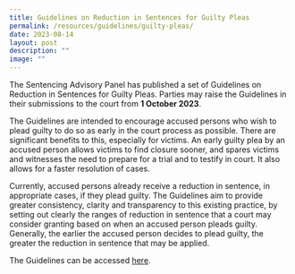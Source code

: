 ```yaml
---
title: Guidelines on Reduction in Sentences for Guilty Pleas
permalink: /resources/guidelines/guilty-pleas/
date: 2023-08-14
layout: post
description: ""
image: ""
---
```

The Sentencing Advisory Panel has published a set of Guidelines on Reduction in Sentences for Guilty Pleas. Parties may raise the Guidelines in their submissions to the court from **1 October 2023**.

The Guidelines are intended to encourage accused persons who wish to plead guilty to do so as early in the court process as possible. There are significant benefits to this, especially for victims. An early guilty plea by an accused person allows victims to find closure sooner, and spares victims and witnesses the need to prepare for a trial and to testify in court. It also allows for a faster resolution of cases. 

Currently, accused persons already receive a reduction in sentence, in appropriate cases, if they plead guilty. The Guidelines aim to provide greater consistency, clarity and transparency to this existing practice, by setting out clearly the ranges of reduction in sentence that a court may consider granting based on when an accused person pleads guilty. Generally, the earlier the accused person decides to plead guilty, the greater the reduction in sentence that may be applied.

The Guidelines can be accessed [here](/files/Guidelines/guidelines%20on%20reduction%20in%20sentences%20for%20guilty%20pleas.pdf).